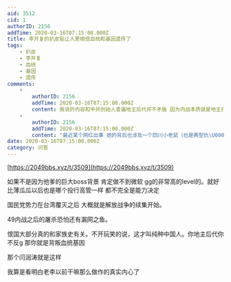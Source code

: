 ```yaml
---
aid: 3512
cid: 1
authorID: 2156
addTime: 2020-03-16T07:15:00.000Z
title: 李开复的扒皮贴让人更相信血统和基因遗传了
tags:
    - 扒皮
    - 李开复
    - 血统
    - 基因
    - 遗传
comments:
    -
        authorID: 2156
        addTime: 2020-03-16T07:15:00.000Z
        content: 我说的内容和中共创始人普遍地主后代并不矛盾 因为内战本质就是地主打地主 主义旗帜都是幌子
    -
        authorID: 2156
        addTime: 2020-03-16T07:15:00.000Z
        content: "最近某个网红出事 她的背后也涉及一个四川小老鼠（也是典型仇\U0001F004️）这只小\U0001F42D是不是和他老乡老\U0001F42D有网络 是不是还在四川布局潜伏了一批人，不得而知\n\n而开复作为四川南霸天，他真正在中国布局里做了什么\n\n这个人很有意思，你越研究他 就越相信\n\n历史是极少数人推动 是英雄创造了历史。\n\n我不会指责那些因为家庭原因坚定的毁灭中国派人士，这场仇杀才刚刚开始。\n\n还会死很多人"
date: 2020-03-16T07:15:00.000Z
category: 问答
---
```


[https://2049bbs.xyz/t/3509](https://2049bbs.xyz/t/3509)

如果不是因为他爹的巨大boss背景 肯定做不到微软 gg的非常高的level的。就好比薄瓜瓜以后也是哪个投行高管一样 都不完全是能力决定

国民党势力在台湾覆灭之后 大概就是解放战争的续集开始。

49内战之后的屠杀恐怕还有漏网之鱼。

恨国大部分真的和家族史有关。不开玩笑的说，这才叫纯种中国人。你地主后代你不反g 那你就是背叛血统基因

那个闫润涛就是这样

我算是看明白老李以前干嘛那么做作的真实内心了
